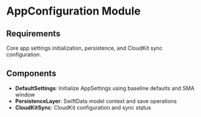 # AppConfiguration Module

## Requirements
Core app settings initialization, persistence, and CloudKit sync configuration.

## Components
- **DefaultSettings**: Initialize AppSettings using baseline defaults and SMA window
- **PersistenceLayer**: SwiftData model context and save operations
- **CloudKitSync**: CloudKit configuration and sync status